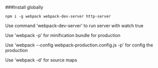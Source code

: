 ###Install globally

```
npm i -g webpack webpack-dev-server http-server
```

Use command 'webpack-dev-server' to run server with watch true

Use 'webpack -p' for minification bundle for production

Use 'webpack --config webpack-production.config.js -p' for config the production

Use 'webpack -d' for source maps